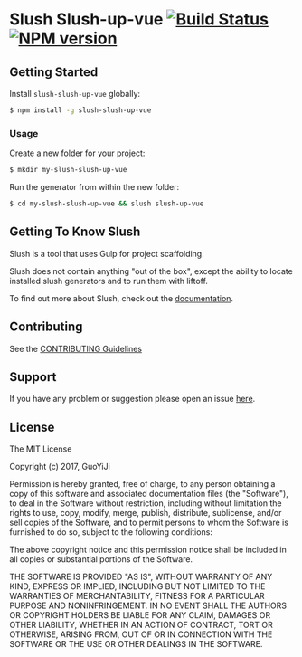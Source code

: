 # Slush Slush-up-vue [![Build Status](https://secure.travis-ci.org/735183844@qq.com/slush-slush-up-vue.png?branch=master)](https://travis-ci.org/735183844@qq.com/slush-slush-up-vue) [![NPM version](https://badge-me.herokuapp.com/api/npm/slush-slush-up-vue.png)](http://badges.enytc.com/for/npm/slush-slush-up-vue)

> 


## Getting Started

Install `slush-slush-up-vue` globally:

```bash
$ npm install -g slush-slush-up-vue
```

### Usage

Create a new folder for your project:

```bash
$ mkdir my-slush-slush-up-vue
```

Run the generator from within the new folder:

```bash
$ cd my-slush-slush-up-vue && slush slush-up-vue
```

## Getting To Know Slush

Slush is a tool that uses Gulp for project scaffolding.

Slush does not contain anything "out of the box", except the ability to locate installed slush generators and to run them with liftoff.

To find out more about Slush, check out the [documentation](https://github.com/slushjs/slush).

## Contributing

See the [CONTRIBUTING Guidelines](https://github.com/735183844@qq.com/slush-slush-up-vue/blob/master/CONTRIBUTING.md)

## Support
If you have any problem or suggestion please open an issue [here](https://github.com/735183844@qq.com/slush-slush-up-vue/issues).

## License 

The MIT License

Copyright (c) 2017, GuoYiJi

Permission is hereby granted, free of charge, to any person
obtaining a copy of this software and associated documentation
files (the "Software"), to deal in the Software without
restriction, including without limitation the rights to use,
copy, modify, merge, publish, distribute, sublicense, and/or sell
copies of the Software, and to permit persons to whom the
Software is furnished to do so, subject to the following
conditions:

The above copyright notice and this permission notice shall be
included in all copies or substantial portions of the Software.

THE SOFTWARE IS PROVIDED "AS IS", WITHOUT WARRANTY OF ANY KIND,
EXPRESS OR IMPLIED, INCLUDING BUT NOT LIMITED TO THE WARRANTIES
OF MERCHANTABILITY, FITNESS FOR A PARTICULAR PURPOSE AND
NONINFRINGEMENT. IN NO EVENT SHALL THE AUTHORS OR COPYRIGHT
HOLDERS BE LIABLE FOR ANY CLAIM, DAMAGES OR OTHER LIABILITY,
WHETHER IN AN ACTION OF CONTRACT, TORT OR OTHERWISE, ARISING
FROM, OUT OF OR IN CONNECTION WITH THE SOFTWARE OR THE USE OR
OTHER DEALINGS IN THE SOFTWARE.

